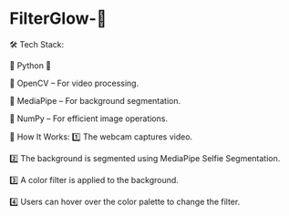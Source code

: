 # FilterGlow-🎨
🛠️ Tech Stack:

🔹 Python 🐍

🔹 OpenCV – For video processing.

🔹 MediaPipe – For background segmentation.

🔹 NumPy – For efficient image operations.

📸 How It Works:
1️⃣ The webcam captures video.

2️⃣ The background is segmented using MediaPipe Selfie Segmentation.

3️⃣ A color filter is applied to the background.

4️⃣ Users can hover over the color palette to change the filter.
